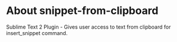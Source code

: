 About snippet-from-clipboard
============================
Sublime Text 2 Plugin - Gives user access to text from clipboard for insert_snippet command.
